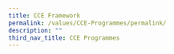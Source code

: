 ```yaml
---
title: CCE Framework
permalink: /values/CCE-Programmes/permalink/
description: ""
third_nav_title: CCE Programmes
---
```

